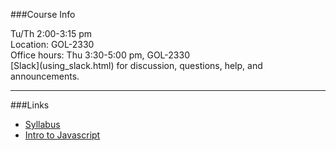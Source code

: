 ###Course Info
<p class="smaller">
	<div class='wrapline'>Tu/Th 2:00-3:15 pm</div>
	<div class='wrapline'>Location: GOL-2330</div>
	<div class='wrapline'>Office hours: Thu 3:30-5:00 pm, GOL-2330</div>
	<div class='wrapline'>[Slack](using_slack.html) for discussion,
	questions, help, and announcements.</div>
</p>

<hr>

###Links
- <span class="fa fa-fw fa-file-pdf-o"></span>[Syllabus](syllabus.pdf)
- <span class="fa fa-fw fa-file-o"></span>[Intro to Javascript](intro_to_js.html)
